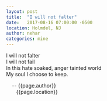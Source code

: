 ```yaml
---
layout: post
title:  "I will not falter"
date:   2017-08-16 07:00:00 -0500
location: Holmdel, NJ
author: nehar
categories: mine
---
```


I will not falter <br>
I will not fail <br>
In this hate soaked, anger tainted world <br>
My soul I choose to keep.


&nbsp;&nbsp;&nbsp;&nbsp;-- {{page.author}} <br>
&nbsp;&nbsp;&nbsp;&nbsp;&nbsp;&nbsp;&nbsp;{{page.location}}
